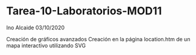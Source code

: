 # Tarea-10-Laboratorios-MOD11

Ino Alcaide
03/10/2020

Creación de gráficos avanzados
Creación en la página location.htm de un mapa interactivo utilizando SVG


